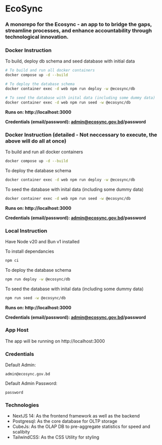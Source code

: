 # EcoSync
### A monorepo for the Ecosync - an app to to bridge the gaps, streamline processes, and enhance accountability through technological innovation.

### Docker Instruction

To build, deploy db schema and seed database with initial data
```bash
# To build and run all docker containers
docker compose up -d --build

# To deploy the database schema
docker container exec -d web npm run deploy -w @ecosync/db

# To seed the database with inital data (including some dummy data)
docker container exec -d web npm run seed -w @ecosync/db
```

**Runs on: http://localhost:3000**

**Credentials (email/password): admin@ecosync.gov.bd/password**


### Docker Instruction (detailed - Not neccessary to execute, the above will do all at once)
To build and run all docker containers
```bash
docker compose up -d --build
```

To deploy the database schema
```bash
docker container exec -d web npm run deploy -w @ecosync/db
```

To seed the database with inital data (including some dummy data)
```bash
docker container exec -d web npm run seed -w @ecosync/db
```

**Runs on: http://localhost:3000**

**Credentials (email/password): admin@ecosync.gov.bd/password**

### Local Instruction
Have Node v20 and Bun v1 installed

To install dependancies
```bash
npm ci
```

To deploy the database schema
```bash
npm run deploy -w @ecosync/db
```

To seed the database with inital data (including some dummy data)
```bash
npm run seed -w @ecosync/db
```

**Runs on: http://localhost:3000**

**Credentials (email/password): admin@ecosync.gov.bd/password**


### App Host
The app will be running on http://localhost:3000

### Credentials
Default Admin: 
```
admin@ecosync.gov.bd
```

Default Admin Password: 
```
password
```

### Technologies
- NextJS 14: As the frontend framework as well as the backend
- Postgresql: As the core database for OLTP storage
- CubeJs: As the OLAP DB to pre-aggregate statistics for speed and scalibity
- TailwindCSS: As the CSS Utility for styling
